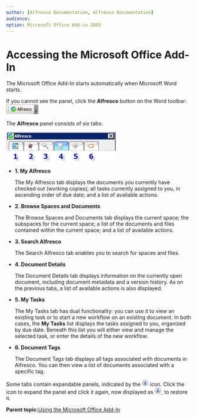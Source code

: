```yaml
---
author: [Alfresco Documentation, Alfresco Documentation]
audience: 
option: Microsoft Office Add-in 2003
---
```


# Accessing the Microsoft Office Add-In

The Microsoft Office Add-In starts automatically when Microsoft Word starts.

If you cannot see the panel, click the **Alfresco** button on the Word toolbar: ![Alfresco button](../images/MSAddin-app-button.png)

The **Alfresco** panel consists of six tabs:

![MS Office Add-In panel tabs](../images/MSAddin-tabs.png)

-   **1. My Alfresco**

    The My Alfresco tab displays the documents you currently have checked out \(working copies\); all tasks currently assigned to you, in ascending order of due date; and a list of available actions.

-   **2. Browse Spaces and Documents**

    The Browse Spaces and Documents tab displays the current space; the subspaces for the current space; a list of the documents and files contained within the current space; and a list of available actions.

-   **3. Search Alfresco**

    The Search Alfresco tab enables you to search for spaces and files.

-   **4. Document Details**

    The Document Details tab displays information on the currently open document, including document metadata and a version history. As on the previous tabs, a list of available actions is also displayed.

-   **5. My Tasks**

    The My Tasks tab has dual functionality: you can use it to view an existing task or to start a new workflow on an existing document. In both cases, the **My Tasks** list displays the tasks assigned to you, organized by due date. Beneath this list you will either view and manage the selected task, or enter the details of the new workflow.

-   **6. Document Tags**

    The Document Tags tab displays all tags associated with documents in Alfresco. You can then view a list of documents associated with a specific tag.


Some tabs contain expandable panels, indicated by the ![Expand panel](../images/MSAddin-expand-panel.png) icon. Click the icon to expand the panel and click it again, now displayed as ![Restore panel](../images/MSAddin-restore-panel.png), to restore it.

**Parent topic:**[Using the Microsoft Office Add-In](../concepts/MSAddin-using.md)

